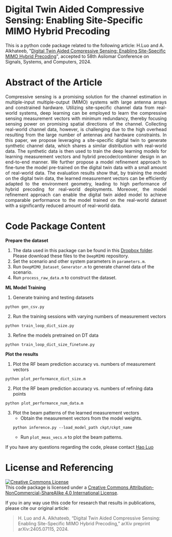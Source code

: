 # Digital Twin Aided Compressive Sensing: Enabling Site-Specific MIMO Hybrid Precoding
  This is a python code package related to the following article: H.Luo and A. Alkhateeb, "[Digital Twin Aided Compressive Sensing: Enabling Site-Specific MIMO Hybrid Precoding](https://www.wi-lab.net/research/digital-twin-aided-compressive-sensing/)", accepted to 58th Asilomar Conference on Signals, Systems, and Computers, 2024.

# Abstract of the Article
<div align="justify">Compressive sensing is a promising solution for the channel estimation in multiple-input multiple-output (MIMO) systems with large antenna arrays and constrained hardware. Utilizing site-specific channel data from real-world systems, deep learning can be employed to learn the compressive sensing measurement vectors with minimum redundancy, thereby focusing sensing power on promising spatial directions of the channel. Collecting real-world channel data, however, is challenging due to the high overhead resulting from the large number of antennas and hardware constraints. In this paper, we propose leveraging a site-specific digital twin to generate synthetic channel data, which shares a similar distribution with real-world data. The synthetic data is then used to train the deep learning models for learning measurement vectors and hybrid precoder/combiner design in an end-to-end manner. We further propose a model refinement approach to fine-tune the model pre-trained on the digital twin data with a small amount of real-world data. The evaluation results show that, by training the model on the digital twin data, the learned measurement vectors can be efficiently adapted to the environment geometry, leading to high performance of hybrid precoding for real-world deployments. Moreover, the model refinement approach can enable the digital twin aided model to achieve comparable performance to the model trained on the real-world dataset with a significantly reduced amount of real-world data.</div>

# Code Package Content

**Prepare the dataset**
1. The data used in this package can be found in this [Dropbox folder](https://www.dropbox.com/scl/fo/5u29i71qptn23wvykb88d/AA-9db1geL73lkdlH6gqx3o?rlkey=v8bvb2kdx5nayc12yt2d4ahpt&st=b03julkg&dl=0). Please download these files to the `DeepMIMO` repository.
2. Set the scenario and other system parameters in `parameters.m`.
3. Run `DeepMIMO_Dataset_Generator.m` to generate channel data of the scenario.
4. Run `process_raw_data.m` to construct the dataset.

**ML Model Training**
1. Generate training and testing datasets
```
python gen_csv.py
```
2. Run the training sessions with varying numbers of measurement vectors
```
python train_loop_dict_size.py
```
3. Refine the models pretrained on DT data
```
python train_loop_dict_size_finetune.py
```

**Plot the results**
1. Plot the RF beam prediction accuracy vs. numbers of measurement vectors
```
python plot_performance_dict_size.m
```
2. Plot the RF beam prediction accuracy vs. numbers of refining data points
```
python plot_performance_num_data.m
```
3. Plot the beam patterns of the learned measurement vectors
   - Obtain the measurement vectors from the model weights.
   ```
   python inference.py --load_model_path ckpt/ckpt_name
   ```
   - Run `plot_meas_vecs.m` to plot the beam patterns.

If you have any questions regarding the code, please contact [Hao Luo](mailto:h.luo@asu.edu)

# License and Referencing
<a rel="license" href="http://creativecommons.org/licenses/by-nc-sa/4.0/"><img alt="Creative Commons License" style="border-width:0" src="https://i.creativecommons.org/l/by-nc-sa/4.0/88x31.png" /></a><br />This code package is licensed under a [Creative Commons Attribution-NonCommercial-ShareAlike 4.0 International License](https://creativecommons.org/licenses/by-nc-sa/4.0/).

If you in any way use this code for research that results in publications, please cite our original article:
> H. Luo and A. Alkhateeb, “Digital Twin Aided Compressive Sensing: Enabling Site-Specific MIMO Hybrid Precoding,” arXiv preprint arXiv:2405.07115, 2024.
